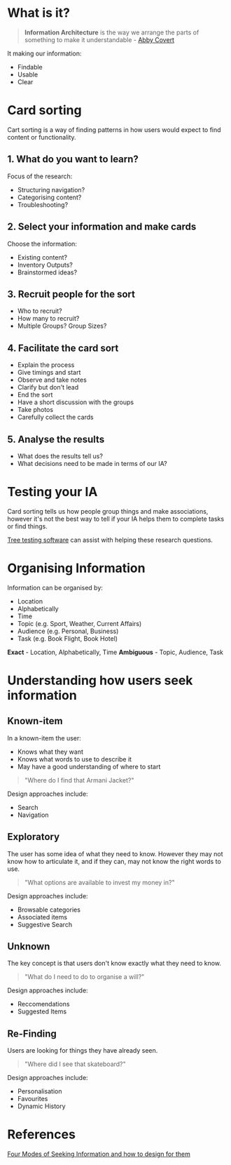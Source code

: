 <!-- TITLE: Information Architecture -->

# What is it?
> **Information Architecture** is the way we arrange the parts of something to make it understandable - [Abby Covert](https://twitter.com/abby_the_ia)

It making our information:
* Findable
* Usable
* Clear

# Card sorting
Cart sorting is a way of finding patterns in how users would expect to find content or functionality.


## 1. What do you want to learn?

Focus of the research:
* Structuring navigation?
* Categorising content?
* Troubleshooting?

## 2. Select your information and make cards

Choose the information:
* Existing content?
* Inventory Outputs?
* Brainstormed ideas?

## 3. Recruit people for the sort
* Who to recruit?
* How many to recruit?
* Multiple Groups? Group Sizes?

## 4. Facilitate the card sort
* Explain the process
* Give timings and start
* Observe and take notes
* Clarify but don't lead
* End the sort
* Have a short discussion with the groups
* Take photos
* Carefully collect the cards

## 5. Analyse the results
* What does the results tell us?
* What decisions need to be made in terms of our IA?


# Testing your IA
Card sorting tells us how people group things and make associations, however it's not the best way to tell if your IA helps them to complete tasks or find things.

[Tree testing software](https://www.optimalworkshop.com/treejack) can assist with helping these research questions.


# Organising Information
Information can be organised by:
* Location
* Alphabetically
* Time
* Topic (e.g. Sport, Weather, Current Affairs)
* Audience (e.g. Personal, Business)
* Task (e.g. Book Flight, Book Hotel)

**Exact** - Location, Alphabetically, Time
**Ambiguous** - Topic, Audience, Task


# Understanding how users seek information
## Known-item
In a known-item the user:
* Knows what they want
* Knows what words to use to describe it
* May have a good understanding of where to start

> "Where do I find that Armani Jacket?"

Design approaches include:
* Search
* Navigation

## Exploratory
The user has some idea of what they need to know. However they may not know how to articulate it, and if they can, may not know the right words to use.

> "What options are available to invest my money in?"

Design approaches include:
* Browsable categories
* Associated items
* Suggestive Search

## Unknown
The key concept is that users don't know exactly what they need to know.

> "What do I need to do to organise a will?"

Design approaches include:
* Reccomendations
* Suggested Items

## Re-Finding
Users are looking for things they have already seen.

> "Where did I see that skateboard?"

Design approaches include:
* Personalisation
* Favourites
* Dynamic History


# References
[Four Modes of Seeking Information and how to design for them](http://boxesandarrows.com/four-modes-of-seeking-information-and-how-to-design-for-them/)